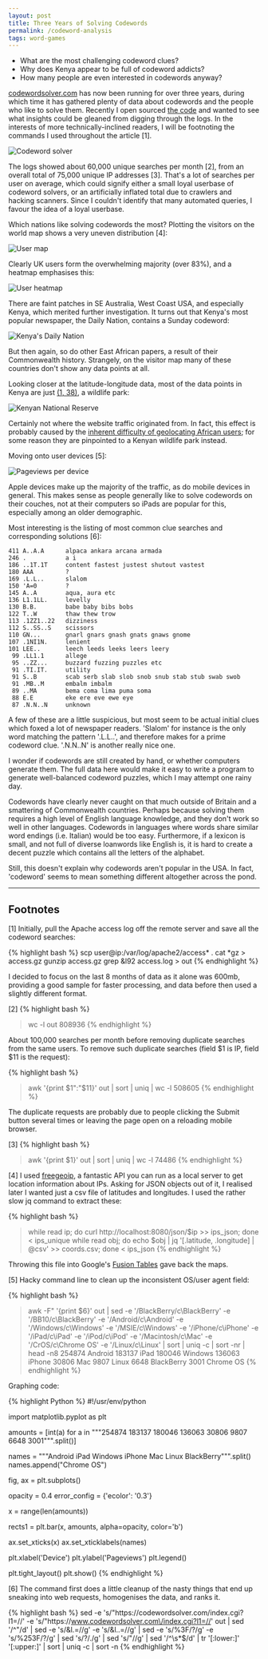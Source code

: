 ```yaml
---
layout: post
title: Three Years of Solving Codewords
permalink: /codeword-analysis
tags: word-games
---
```


* What are the most challenging codeword clues?
* Why does Kenya appear to be full of codeword addicts?
* How many people are even interested in codewords anyway?

[codewordsolver.com](http://codewordsolver.com) has now been running for over three years, during which time it has gathered plenty of data about codewords and the people who like to solve them. Recently I open sourced [the code](https://github.com/hyperreality/codeword-solver) and wanted to see what insights could be gleaned from digging through the logs. In the interests of more technically-inclined readers, I will be footnoting the commands I used throughout the article [1].

![Codeword solver](/assets/codeword/solver.png)

The logs showed about 60,000 unique searches per month [2], from an overall total of 75,000 unique IP addresses [3]. That's a lot of searches per user on average, which could signify either a small loyal userbase of codeword solvers, or an artificially inflated total due to crawlers and hacking scanners. Since I couldn't identify that many automated queries, I favour the idea of a loyal userbase.

Which nations like solving codewords the most? Plotting the visitors on the world map shows a very uneven distribution [4]:

![User map](/assets/codeword/map.png)

Clearly UK users form the overwhelming majority (over 83%), and a heatmap emphasises this:

![User heatmap](/assets/codeword/heatmap.png)

There are faint patches in SE Australia, West Coast USA, and especially Kenya, which merited further investigation. It turns out that Kenya's most popular newspaper, the Daily Nation, contains a Sunday codeword:

![Kenya's Daily Nation](/assets/codeword/dailynation.jpg)

But then again, so do other East African papers, a result of their Commonwealth history. Strangely, on the visitor map many of these countries don't show any data points at all.

Looking closer at the latitude-longitude data, most of the data points in Kenya are just [(1, 38)](https://www.google.com/maps/place/1%C2%B000'00.0%22N+38%C2%B000'00.0%22E/@1,36.8793946,8z/data=!4m5!3m4!1s0x0:0x0!8m2!3d1!4d38), a wildlife park:

![Kenyan National Reserve](/assets/codeword/kenya.png)

Certainly not where the website traffic originated from. In fact, this effect is probably caused by the [inherent difficulty of geolocating African users](https://chewychunks.wordpress.com/2011/06/09/how-to-geomap-story-locations-across-east-africa/); for some reason they are pinpointed to a Kenyan wildlife park instead.

Moving onto user devices [5]:

![Pageviews per device](/assets/codeword/agents.png)

Apple devices make up the majority of the traffic, as do mobile devices in general. This makes sense as people generally like to solve codewords on their couches, not at their computers so iPads are popular for this, especially among an older demographic.

Most interesting is the listing of most common clue searches and corresponding solutions [6]:

```
411 A..A.A      alpaca ankara arcana armada
246 .           a i
186 ..1T.1T     content fastest justest shutout vastest
180 AAA         ?
169 .L.L..      slalom
150 'A=0        ?
145 A..A        aqua, aura etc
136 L1.1LL.     levelly
130 B.B.        babe baby bibs bobs
122 T..W        thaw thew trow
113 .1ZZ1..22   dizziness
112 S..SS..S    scissors
110 GN...       gnarl gnars gnash gnats gnaws gnome
107 .1NI1N.     lenient
101 LEE..       leech leeds leeks leers leery
 99 .LL1.1      allege
 95 ..ZZ...     buzzard fuzzing puzzles etc
 91 .TI.IT.     utility     
 91 S..B        scab serb slab slob snob snub stab stub swab swob
 91 .MB..M      embalm imbalm 
 89 ..MA        bema coma lima puma soma
 88 E.E         eke ere eve ewe eye
 87 .N.N..N     unknown
```

A few of these are a little suspicious, but most seem to be actual initial clues which foxed a lot of newspaper readers. 'Slalom' for instance is the only word matching the pattern '.L.L..', and therefore makes for a prime codeword clue. '.N.N..N' is another really nice one.

I wonder if codewords are still created by hand, or whether computers generate them. The full data here would make it easy to write a program to generate well-balanced codeword puzzles, which I may attempt one rainy day.

Codewords have clearly never caught on that much outside of Britain and a smattering of Commonwealth countries. Perhaps because solving them requires a high level of English language knowledge, and they don't work so well in other languages. Codewords in languages where words share similar word endings (i.e. Italian) would be too easy. Furthermore, if a lexicon is small, and not full of diverse loanwords like English is, it is hard to create a decent puzzle which contains all the letters of the alphabet. 

Still, this doesn't explain why codewords aren't popular in the USA. In fact, 'codeword' seems to mean something different altogether across the pond.

- - -
## Footnotes


[1] Initially, pull the Apache access log off the remote server and save all the codeword searches:

{% highlight bash %}
scp user@ip:/var/log/apache2/access* .
cat *gz > access.gz
gunzip access.gz
grep \&l92 access.log > out
{% endhighlight %}

I decided to focus on the last 8 months of data as it alone was 600mb, providing a good sample for faster processing, and data before then used a slightly different format.

[2]
{% highlight bash %}
> wc -l out
808936
{% endhighlight %}

About 100,000 searches per month before removing duplicate searches from the same users. To remove such duplicate searches (field $1 is IP, field $11 is the request):

{% highlight bash %}
> awk '{print $1":"$11}' out | sort | uniq | wc -l
508605
{% endhighlight %}

The duplicate requests are probably due to people clicking the Submit button several times or leaving the page open on a reloading mobile browser. 

[3]
{% highlight bash %}
> awk '{print $1}' out | sort | uniq | wc -l
74486
{% endhighlight %}

[4] I used [freegeoip](https://github.com/fiorix/freegeoip), a fantastic API you can run as a local server to get location information about IPs. Asking for JSON objects out of it, I realised later I wanted just a csv file of latitudes and longitudes. I used the rather slow jq command to extract these:

{% highlight bash %}
> while read ip; do curl http://localhost:8080/json/$ip >> ips_json; done < ips_unique
> while read obj; do echo $obj | jq '[.latitude, .longitude] | @csv' >> coords.csv; done < ips_json
{% endhighlight %}

Throwing this file into Google's [Fusion Tables](https://support.google.com/fusiontables/answer/2571232) gave back the maps.

[5] Hacky command line to clean up the inconsistent OS/user agent field:

{% highlight bash %}
> awk -F\" '{print $6}' out | sed -e '/BlackBerry/c\BlackBerry' -e '/BB10/c\BlackBerry' -e '/Android/c\Android' -e '/Windows/c\Windows' -e '/MSIE/c\Windows' -e '/iPhone/c\iPhone' -e '/iPad/c\iPad' -e '/iPod/c\iPod' -e '/Macintosh/c\Mac' -e '/CrOS/c\Chrome OS' -e '/Linux/c\Linux' | sort | uniq -c | sort -nr | head -n8
 254874 Android
 183137 iPad
 180046 Windows
 136063 iPhone
  30806 Mac
   9807 Linux
   6648 BlackBerry
   3001 Chrome OS
{% endhighlight %}

Graphing code:

{% highlight Python %}
#!/usr/env/python

import matplotlib.pyplot as plt

amounts = [int(a) for a in """254874
183137
180046
136063
30806
9807
6648
3001""".split()]

names = """Android
iPad
Windows
iPhone
Mac
Linux
BlackBerry""".split()
names.append("Chrome OS")

fig, ax = plt.subplots()

opacity = 0.4
error_config = {'ecolor': '0.3'}

x = range(len(amounts))

rects1 = plt.bar(x, amounts,
                 alpha=opacity,
                 color='b')

ax.set_xticks(x)
ax.set_xticklabels(names)

plt.xlabel('Device')
plt.ylabel('Pageviews')
plt.legend()

plt.tight_layout()
plt.show()
{% endhighlight %}

[6] The command first does a little cleanup of the nasty things that end up sneaking into web requests, homogenises the data, and ranks it.

{% highlight bash %}
sed -e 's/"https:\/\/codewordsolver.com\/index.cgi?l1=//' -e 's/"https:\/\/www.codewordsolver.com\/index.cgi?l1=//' out | sed '/^"/d' | sed -e 's/&l.=//g' -e 's/&l..=//g' | sed -e 's/%3F/?/g' -e 's/%253F/?/g' | sed 's/?/./g' | sed 's/"//g' | sed '/^\s*$/d' | tr '[:lower:]' '[:upper:]' | sort | uniq -c | sort -n
{% endhighlight %}
